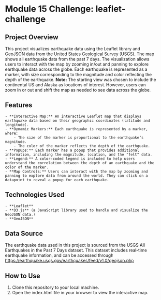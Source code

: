 # Module 15 Challenge: leaflet-challenge

## Project Overview
This project visualizes earthquake data using the Leaflet library and GeoJSON data from the United States Geological Survey (USGS). The map shows all earthquake data from the past 7 days. The visualization allows users to interact with the map by zooming in/out and panning to explore earthquake data across the globe. Each earthquake is represented as a marker, with size corresponding to the magnitude and color reflecting the depth of the earthquake. **Note:** The starting view was chosen to include the continental US and Alaska as locations of interest. However, users can zoom in or out and shift the map as needed to see data across the globe.

## Features
    - **Interactive Map:** An interactive Leaflet map that displays earthquake data based on their geographic coordinates (latitude and longitude).
    - **Dynamic Markers:** Each earthquake is represented by a marker, where:
        - The size of the marker is proportional to the earthquake’s magnitude.
        - The color of the marker reflects the depth of the earthquake.
    - **Popups:** Each marker has a popup that provides additional information, including the magnitude, location, and the "felt" data.
    - **Legend:** A color-coded legend is included to help users understand the correlation between the depth of an earthquake and the color of the marker.
    - **Map Controls:** Users can interact with the map by zooming and panning to explore data from around the world. They can click on a datapoint to reveal a popup for each earthquake.

## Technologies Used
    - **Leaflet**
    - **D3.js** (a JavaScript library used to handle and visualize the GeoJSON data.)
    - **GeoJSON**

## Data Source
The earthquake data used in this project is sourced from the USGS All Earthquakes in the Past 7 Days dataset. This dataset includes real-time earthquake information, and can be accessed through https://earthquake.usgs.gov/earthquakes/feed/v1.0/geojson.php

## How to Use
1. Clone this repository to your local machine.
2. Open the index.html file in your browser to view the interactive map.